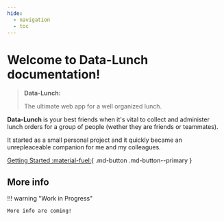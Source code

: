 ```yaml
---
hide:
  - navigation
  - toc
---
```


# Welcome to Data-Lunch documentation!

>**Data-Lunch:**
>
>The ultimate web app for a well organized lunch.

**Data-Lunch** is your best friends when it's vital to collect and administer lunch orders 
for a group of people (wether they are friends or teammates).

It started as a small personal project and it quickly became an unrepleaceable companion for me and my colleagues.

[Getting Started :material-fuel:](getting_started.md){ .md-button .md-button--primary }

## More info

!!! warning "Work in Progress"

    More info are coming!
